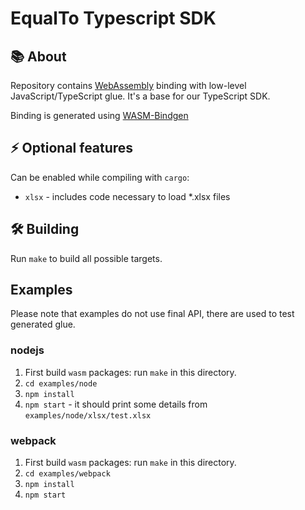 # EqualTo Typescript SDK

## 📚 About

Repository contains [WebAssembly](https://webassembly.org/) binding with low-level
JavaScript/TypeScript glue. It's a base for our TypeScript SDK.

Binding is generated using [WASM-Bindgen](https://rustwasm.github.io/docs/wasm-bindgen/)

## ⚡️ Optional features

Can be enabled while compiling with `cargo`:

- `xlsx` - includes code necessary to load \*.xlsx files

## 🛠️ Building

Run `make` to build all possible targets.

## Examples

Please note that examples do not use final API, there are used to test generated glue.

### nodejs

1. First build `wasm` packages: run `make` in this directory.
2. `cd examples/node`
3. `npm install`
4. `npm start` - it should print some details from `examples/node/xlsx/test.xlsx`

### webpack

1. First build `wasm` packages: run `make` in this directory.
2. `cd examples/webpack`
3. `npm install`
4. `npm start`
